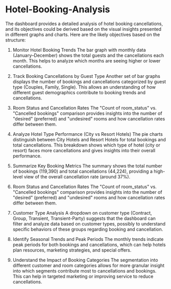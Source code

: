 # Hotel-Booking-Analysis
The dashboard provides a detailed analysis of hotel booking cancellations, and its objectives could be derived based on the visual insights presented in different graphs and charts. Here are the likely objectives based on the structure:

1. Monitor Hotel Booking Trends
The bar graph with monthly data (January–December) shows the total guests and the cancellations each month. This helps to analyze which months are seeing higher or lower cancellations.

2. Track Booking Cancellations by Guest Type
Another set of bar graphs displays the number of bookings and cancellations categorized by guest type (Couples, Family, Single). This allows an understanding of how different guest demographics contribute to booking trends and cancellations.

3. Room Status and Cancellation Rates
The "Count of room_status" vs. "Cancelled bookings" comparison provides insights into the number of "desired" (preferred) and "undesired" rooms and how cancellation rates differ between them.

4. Analyze Hotel Type Performance (City vs Resort Hotels)
The pie charts distinguish between City Hotels and Resort Hotels for total bookings and total cancellations. This breakdown shows which type of hotel (city or resort) faces more cancellations and gives insights into their overall performance.

5. Summarize Key Booking Metrics
The summary shows the total number of bookings (119,390) and total cancellations (44,224), providing a high-level view of the overall cancellation rate (around 37%).

6. Room Status and Cancellation Rates
The "Count of room_status" vs. "Cancelled bookings" comparison provides insights into the number of "desired" (preferred) and "undesired" rooms and how cancellation rates differ between them.

7. Customer Type Analysis
A dropdown on customer type (Contract, Group, Transient, Transient-Party) suggests that the dashboard can filter and analyze data based on customer types, possibly to understand specific behaviors of these groups regarding booking and cancellation.

8. Identify Seasonal Trends and Peak Periods
The monthly trends indicate peak periods for both bookings and cancellations, which can help hotels plan resources, marketing strategies, and special offers.

9. Understand the Impact of Booking Categories
The segmentation into different customer and room categories allows for more granular insight into which segments contribute most to cancellations and bookings. This can help in targeted marketing or improving service to reduce cancellations.
